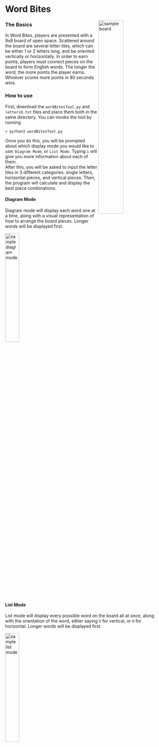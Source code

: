 # Word Bites  

<img src="https://github.com/k-gerner/Game-Pigeon-Solvers/blob/master/Images/Word%20Bites/sampleWordBitesBoard.jpeg" alt = "sample board" width="40%" align = "right">     

### The Basics  
In Word Bites, players are presented with a 9x8 board of open space. Scattered around the board are several letter tiles, which can be either 1 or 2 letters long, and be oriented vertically or horizontally. In order to earn points, players must connect pieces on the board to form English words. The longer the word, the more points the player earns. Whoever scores more points in 80 seconds wins.
### How to use
First, download the `wordBitesTool.py` and `letters9.txt` files and place them both in the same directory. You can invoke the tool by running  
```
> python3 wordBitesTool.py
```
Once you do this, you will be prompted about which display mode you would like to use: `Diagram Mode`, or `List Mode`. Typing `i` will give you more information about each of them.  
After this, you will be asked to input the letter tiles in 3 different categories: single letters, horizontal pieces, and vertical pieces. Then, the program will calculate and display the best piece combinations.
#### Diagram Mode
Diagram mode will display each word one at a time, along with a visual representation of how to arrange the board pieces. Longer words will be displayed first.  

<img src="https://github.com/k-gerner/Game-Pigeon-Solvers/blob/master/Images/Word%20Bites/sampleDiagramMode.png" alt = "sample diagram mode" width = "30%"> 
    
#### List Mode
List mode will display every possible word on the board all at once, along with the orientation of the word, either saying `V` for vertical, or `H` for horizontal. Longer words will be displayed first.  

<img src="https://github.com/k-gerner/Game-Pigeon-Solvers/blob/master/Images/Word%20Bites/sampleListMode.png" alt = "sample list mode" align = "left" width = "30%">  
